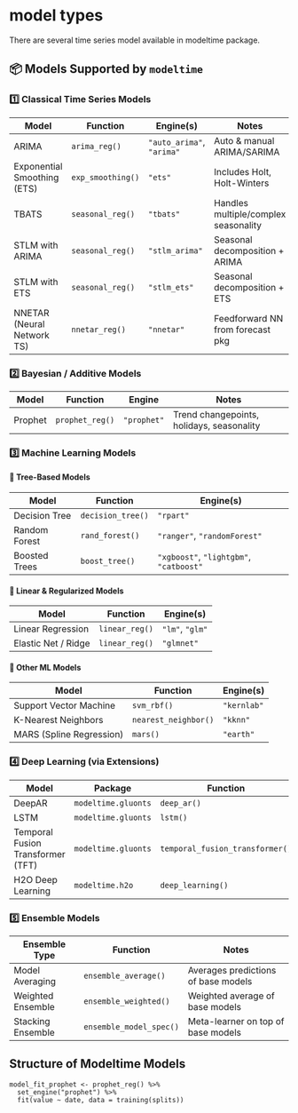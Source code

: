 model types
================

There are several time series model available in modeltime package.

## 📦 Models Supported by `modeltime`

### 1️⃣ Classical Time Series Models

| Model | Function | Engine(s) | Notes |
|----|----|----|----|
| ARIMA | `arima_reg()` | `"auto_arima"`, `"arima"` | Auto & manual ARIMA/SARIMA |
| Exponential Smoothing (ETS) | `exp_smoothing()` | `"ets"` | Includes Holt, Holt-Winters |
| TBATS | `seasonal_reg()` | `"tbats"` | Handles multiple/complex seasonality |
| STLM with ARIMA | `seasonal_reg()` | `"stlm_arima"` | Seasonal decomposition + ARIMA |
| STLM with ETS | `seasonal_reg()` | `"stlm_ets"` | Seasonal decomposition + ETS |
| NNETAR (Neural Network TS) | `nnetar_reg()` | `"nnetar"` | Feedforward NN from forecast pkg |

### 2️⃣ Bayesian / Additive Models

| Model | Function | Engine | Notes |
|----|----|----|----|
| Prophet | `prophet_reg()` | `"prophet"` | Trend changepoints, holidays, seasonality |

### 3️⃣ Machine Learning Models

#### 🔸 Tree-Based Models

| Model         | Function          | Engine(s)                               |
|---------------|-------------------|-----------------------------------------|
| Decision Tree | `decision_tree()` | `"rpart"`                               |
| Random Forest | `rand_forest()`   | `"ranger"`, `"randomForest"`            |
| Boosted Trees | `boost_tree()`    | `"xgboost"`, `"lightgbm"`, `"catboost"` |

#### 🔸 Linear & Regularized Models

| Model               | Function       | Engine(s)       |
|---------------------|----------------|-----------------|
| Linear Regression   | `linear_reg()` | `"lm"`, `"glm"` |
| Elastic Net / Ridge | `linear_reg()` | `"glmnet"`      |

#### 🔸 Other ML Models

| Model                    | Function             | Engine(s)   |
|--------------------------|----------------------|-------------|
| Support Vector Machine   | `svm_rbf()`          | `"kernlab"` |
| K-Nearest Neighbors      | `nearest_neighbor()` | `"kknn"`    |
| MARS (Spline Regression) | `mars()`             | `"earth"`   |

### 4️⃣ Deep Learning (via Extensions)

| Model | Package | Function | Engine |
|----|----|----|----|
| DeepAR | `modeltime.gluonts` | `deep_ar()` | `"gluonts_deepar"` |
| LSTM | `modeltime.gluonts` | `lstm()` | `"gluonts_lstm"` |
| Temporal Fusion Transformer (TFT) | `modeltime.gluonts` | `temporal_fusion_transformer()` | `"gluonts_tft"` |
| H2O Deep Learning | `modeltime.h2o` | `deep_learning()` | `"h2o"` |

### 5️⃣ Ensemble Models

| Ensemble Type | Function | Notes |
|----|----|----|
| Model Averaging | `ensemble_average()` | Averages predictions of base models |
| Weighted Ensemble | `ensemble_weighted()` | Weighted average of base models |
| Stacking Ensemble | `ensemble_model_spec()` | Meta-learner on top of base models |

## Structure of Modeltime Models

    model_fit_prophet <- prophet_reg() %>%
      set_engine("prophet") %>%
      fit(value ~ date, data = training(splits))
